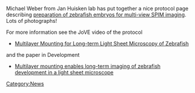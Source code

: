 Michael Weber from Jan Huisken lab has put together a nice protocol page
describing [preparation of zebrafish embryos for multi-view SPIM
imaging](Zebrafish_embryo_sample_preparation "wikilink"). Lots of
photographs\!

For more information see the JoVE video of the protocol

  - [Multilayer Mounting for Long-term Light Sheet Microscopy of
    Zebrafish](http://www.jove.com/video/51119/multilayer-mounting-for-long-term-light-sheet-microscopy-of-zebrafish)

and the paper in Development

  - [Multilayer mounting enables long-term imaging of zebrafish
    development in a light sheet
    microscope](http://dev.biologists.org/content/139/17/3242.abstract)

[Category:News](Category:News "wikilink")
